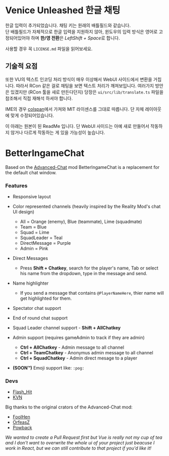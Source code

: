# Venice Unleashed 한글 채팅

한글 입력이 추가되었습니다. 채팅 키는 원래의 배틀필드와 같습니다.  
단 배틀필드가 자체적으로 한글 입력을 지원하지 않아, 윈도우의 입력 방식은 영어로 고정되어있어야 하며 **한/영 전환**은 *LeftShift + Space*로 합니다.

사용할 경우 꼭 `LICENSE.md` 파일을 읽어보세요.

## 기술적 요점

또한 VU의 텍스트 인코딩 처리 방식이 매우 이상해서 WebUI 사이드에서 변환을 거칩니다. 따라서 RCon 같은 걸로 채팅을 보면 텍스트 처리가 깨져보입니다. 여러가지 방안은 있겠지만 (RCon 툴을 새로 만든다던지) 당장은 `ui/src/lib/translate.ts` 파일을 참조해서 직접 재해석 하셔야 합니다.

IME의 경우 [colspan](http://colspan.net/hangulime/)에서 가져와 MIT 라이센스를 그대로 따릅니다. 단 자체 레이아웃에 맞게 수정되어있습니다.

이 아래는 원본이 된 ReadMe 입니다. 단 WebUI 사이드는 아예 새로 만들어서 작동하지 않거나 다르게 작동하는 게 있을 가능성이 높습니다.

# BetterIngameChat

Based on the [Advanced-Chat](https://github.com/EmulatorNexus/Advanced-Chat/) mod BetterIngameChat is a replacement for the default chat window.

### Features
- Responsive layout
- Color represented channels (heavily inspired by the Reality Mod's chat UI design)
  - All = Orange (enemy), Blue (teammate), Lime (squadmate)
  - Team = Blue
  - Squad = Lime
  - SquadLeader = Teal
  - DirectMessage = Purple
  - Admin = Pink
  
- Direct Messages
  - Press **Shift + Chatkey**, search for the player's name, Tab or select his name from the dropdown, type in the message and send.
- Name highlighter
  - If you send a message that contains `@PlayerNameHere`, thier name will get highlighted for them.
- Spectator chat support
- End of round chat support
- Squad Leader channel support - **Shift + AllChatkey**
- Admin support (requires gameAdmin to track if they are admin)
  - **Ctrl + AllChatkey**  - Admin message to all channel
  - **Ctrl + TeamChatkey**  - Anonymus admin message to all channel
  - **Ctrl + SquadChatkey**  - Admin direct mesage to a player
- **(SOON™)** Emoji support like: `:pog:`

### Devs
- [Flash_Hit](https://github.com/FlashHit)
- [KVN](https://github.com/kaloczikvn)

Big thanks to the original crators of the Advanced-Chat mod:
- [FoolHen](https://github.com/FoolHen)
- [OrfeasZ](https://github.com/OrfeasZ)
- [Powback](https://github.com/Powback)

*We wanted to create a Pull Request first but Vue is really not my cup of tea and I don't want to overwrite the whole ui of your project just beacuse I work in React, but we can still contribute to that project if you'd like it!*
